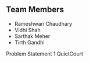 
## Team Members
- Rameshwari Chaudhary 
- Vidhi Shah
- Sarthak Meher
- Tirth Gandhi 


Problem Statement 1 
QuictCourt

